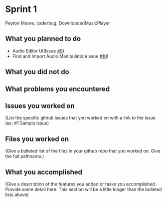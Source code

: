 # Sprint 1
Peyton Moore, caderbug, DownloadedMusicPlayer

## What you planned to do
- Audio Editor UI(Issue [#9](https://github.com/utk-cs340-fall23/DownloadedMusicPlayer/issues/9))
- Find and Import Audio Manipulation(issue [#10](https://github.com/utk-cs340-fall23/DownloadedMusicPlayer/issues/10))

## What you did not do

## What problems you encountered

## Issues you worked on
(List the specific github issues that you worked on with a link to the issue (ex: #1 Sample Issue)

## Files you worked on
(Give a bulleted list of the files in your github repo that you worked on. Give the full pathname.)

## What you accomplished
(Give a description of the features you added or tasks you accomplished. Provide some detail here. This section will be a little longer than the bulleted lists above)

